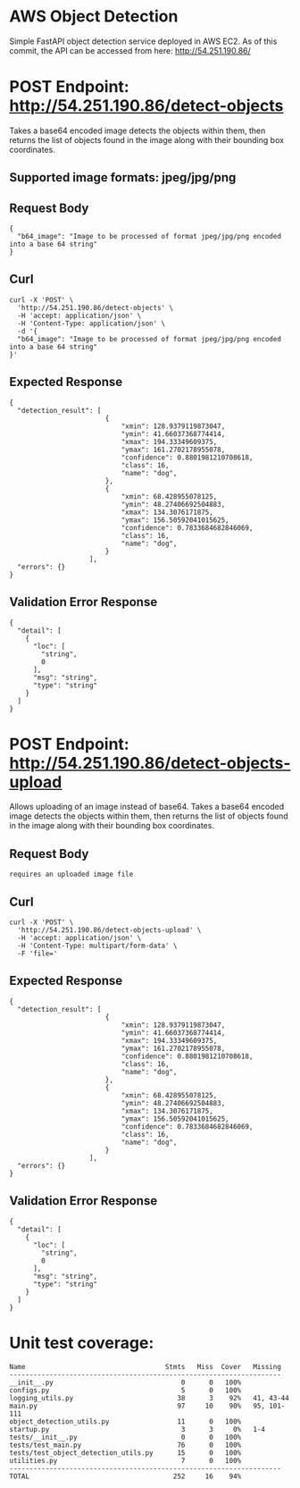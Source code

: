 # AWS Object Detection
Simple FastAPI object detection service deployed in AWS EC2. As of this commit, the API can be accessed from here: http://54.251.190.86/

# POST Endpoint: http://54.251.190.86/detect-objects
Takes a base64 encoded image detects the objects within them, then returns the list of objects found in the image along with their bounding box coordinates.

## Supported image formats: jpeg/jpg/png

## Request Body
```
{
  "b64_image": "Image to be processed of format jpeg/jpg/png encoded into a base 64 string"
}
```

## Curl
```
curl -X 'POST' \
  'http://54.251.190.86/detect-objects' \
  -H 'accept: application/json' \
  -H 'Content-Type: application/json' \
  -d '{
  "b64_image": "Image to be processed of format jpeg/jpg/png encoded into a base 64 string"
}'

  ```

## Expected Response
```
{
  "detection_result": [
                        {
                            "xmin": 128.9379119873047,
                            "ymin": 41.66037368774414,
                            "xmax": 194.33349609375,
                            "ymax": 161.2702178955078,
                            "confidence": 0.8801981210708618,
                            "class": 16,
                            "name": "dog",
                        },
                        {
                            "xmin": 68.428955078125,
                            "ymin": 48.27406692504883,
                            "xmax": 134.3076171875,
                            "ymax": 156.50592041015625,
                            "confidence": 0.7833684682846069,
                            "class": 16,
                            "name": "dog",
                        }
                    ],
  "errors": {}
}
```

## Validation Error Response
```
{
  "detail": [
    {
      "loc": [
        "string",
        0
      ],
      "msg": "string",
      "type": "string"
    }
  ]
}
```


# POST Endpoint: http://54.251.190.86/detect-objects-upload
Allows uploading of an image instead of base64. Takes a base64 encoded image detects the objects within them, then returns the list of objects found in the image along with their bounding box coordinates.

## Request Body
```
requires an uploaded image file
```

## Curl
```
curl -X 'POST' \
  'http://54.251.190.86/detect-objects-upload' \
  -H 'accept: application/json' \
  -H 'Content-Type: multipart/form-data' \
  -F 'file='

  ```

## Expected Response
```
{
  "detection_result": [
                        {
                            "xmin": 128.9379119873047,
                            "ymin": 41.66037368774414,
                            "xmax": 194.33349609375,
                            "ymax": 161.2702178955078,
                            "confidence": 0.8801981210708618,
                            "class": 16,
                            "name": "dog",
                        },
                        {
                            "xmin": 68.428955078125,
                            "ymin": 48.27406692504883,
                            "xmax": 134.3076171875,
                            "ymax": 156.50592041015625,
                            "confidence": 0.7833684682846069,
                            "class": 16,
                            "name": "dog",
                        }
                    ],
  "errors": {}
}
```

## Validation Error Response
```
{
  "detail": [
    {
      "loc": [
        "string",
        0
      ],
      "msg": "string",
      "type": "string"
    }
  ]
}
```

# Unit test coverage:
```
Name                                   Stmts   Miss  Cover   Missing
--------------------------------------------------------------------
__init__.py                                0      0   100%
configs.py                                 5      0   100%
logging_utils.py                          38      3    92%   41, 43-44
main.py                                   97     10    90%   95, 101-111
object_detection_utils.py                 11      0   100%
startup.py                                 3      3     0%   1-4
tests/__init__.py                          0      0   100%
tests/test_main.py                        76      0   100%
tests/test_object_detection_utils.py      15      0   100%
utilities.py                               7      0   100%
--------------------------------------------------------------------
TOTAL                                    252     16    94%
```